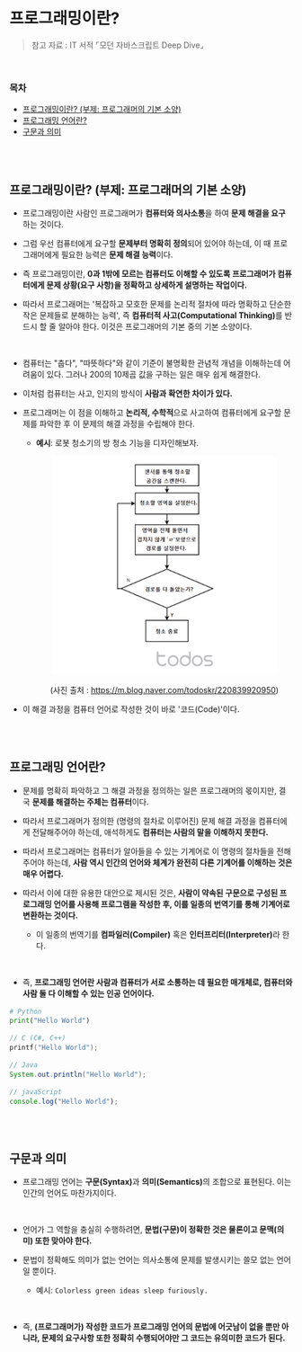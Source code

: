 # 프로그래밍이란?

> 참고 자료 : IT 서적 ⌜모던 자바스크립트 Deep Dive⌟

<br/>

### 목차

- <a href="https://github.com/SangYoonLee1231/TIL/blob/main/Etc/what-is-programming.md#%ED%94%84%EB%A1%9C%EA%B7%B8%EB%9E%98%EB%B0%8D%EC%9D%B4%EB%9E%80-%EB%B6%80%EC%A0%9C-%ED%94%84%EB%A1%9C%EA%B7%B8%EB%9E%98%EB%A8%B8%EC%9D%98-%EA%B8%B0%EB%B3%B8-%EC%86%8C%EC%96%91">프로그래밍이란? (부제: 프로그래머의 기본 소양)</a>
- <a href="https://github.com/SangYoonLee1231/TIL/blob/main/Etc/what-is-programming.md#%ED%94%84%EB%A1%9C%EA%B7%B8%EB%9E%98%EB%B0%8D-%EC%96%B8%EC%96%B4%EB%9E%80">프로그래밍 언어란?</a>
- <a href="https://github.com/SangYoonLee1231/TIL/blob/main/Etc/what-is-programming.md#%EA%B5%AC%EB%AC%B8%EA%B3%BC-%EC%9D%98%EB%AF%B8">구문과 의미</a>

<br/><br/>

## 프로그래밍이란? (부제: 프로그래머의 기본 소양)

- 프로그래밍이란 사람인 프로그래머가 <strong>컴퓨터와 의사소통</strong>을 하여 <strong>문제 해결을 요구</strong>하는 것이다.

- 그럼 우선 컴퓨터에게 요구할 <strong>문제부터 명확히 정의</strong>되어 있어야 하는데, 이 때 프로그래머에게 필요한 능력은 <strong>문제 해결 능력</strong>이다.

- 즉 프로그래밍이란, <strong>0과 1밖에 모르는 컴퓨터도 이해할 수 있도록 프로그래머가 컴퓨터에게 문제 상황(요구 사항)을 정확하고 상세하게 설명하는 작업이다.</strong>

- 따라서 프로그래머는 '복잡하고 모호한 문제를 논리적 절차에 따라 명확하고 단순한 작은 문제들로 분해하는 능력', 즉 <strong>컴퓨터적 사고(Computational Thinking)</strong>를 반드시 할 줄 알아야 한다. 이것은 프로그래머의 기본 중의 기본 소양이다.

<br/>

- 컴퓨터는 "춥다", "따뜻하다"와 같이 기준이 불명확한 관념적 개념을 이해하는데 어려움이 있다. 그러나 200의 10제곱 값을 구하는 일은 매우 쉽게 해결한다.

- 이처럼 컴퓨터는 사고, 인지의 방식이 <strong>사람과 확연한 차이가 있다.</strong>

- 프로그래머는 이 점을 이해하고 <strong>논리적, 수학적</strong>으로 사고하여 컴퓨터에게 요구할 문제를 파악한 후 이 문제의 해결 과정을 수립해야 한다.

  - <strong>예시</strong>: 로봇 청소기의 방 청소 기능을 디자인해보자.

    <div align="center">

    <img src="img/robot_cleaning_algorithm.png" width="400">

    (사진 출처 : https://m.blog.naver.com/todoskr/220839920950)

    </div>

- 이 해결 과정을 컴퓨터 언어로 작성한 것이 바로 '코드(Code)'이다.

<br/><br/>

## 프로그래밍 언어란?

- 문제를 명확히 파악하고 그 해결 과정을 정의하는 일은 프로그래머의 몫이지만, 결국 <strong>문제를 해결하는 주체는 컴퓨터</strong>이다.

- 따라서 프로그래머가 정의한 (명령의 절차로 이루어진) 문제 해결 과정을 컴퓨터에게 전달해주어야 하는데, 애석하게도 <strong>컴퓨터는 사람의 말을 이해하지 못한다.</strong>

- 따라서 프로그래머는 컴퓨터가 알아들을 수 있는 기계어로 이 명령의 절차들을 전해주어야 하는데, <strong>사람 역시 인간의 언어와 체계가 완전히 다른 기계어를 이해하는 것은 매우 어렵다.</strong>

- 따라서 이에 대한 유용한 대안으로 제시된 것은, <strong>사람이 약속된 구문으로 구성된 프로그래밍 언어를 사용해 프로그램을 작성한 후, 이를 일종의 번역기를 통해 기계어로 변환하는 것이다.</strong>

  - 이 일종의 번역기를 <strong>컴파일러(Compiler)</strong> 혹은 <strong>인터프리터(Interpreter)</strong>라 한다.

<br/>

- 즉, <strong>프로그래밍 언어란 사람과 컴퓨터가 서로 소통하는 데 필요한 매개체로, 컴퓨터와 사람 둘 다 이해할 수 있는 인공 언어이다.</strong>

```python
# Python
print("Hello World")
```

```c
// C (C#, C++)
printf("Hello World");
```

```java
// Java
System.out.println("Hello World");
```

```javascript
// javaScript
console.log("Hello World");
```

<br/><br/>

## 구문과 의미

- 프로그래밍 언어는 <strong>구문(Syntax)</strong>과 <strong>의미(Semantics)</strong>의 조합으로 표현된다. 이는 인간의 언어도 마찬가지이다.

<br/>

- 언어가 그 역할을 충실히 수행하려면, <strong>문법(구문)이 정확한 것은 물론이고 문맥(의미) 또한 맞아야 한다.</strong>

- 문법이 정확해도 의미가 없는 언어는 의사소통에 문제를 발생시키는 쓸모 없는 언어일 뿐이다.

  - 예시: <code>Colorless green ideas sleep furiously.</code>

<br/>

- 즉, <strong>(프로그래머가) 작성한 코드가 프로그래밍 언어의 문법에 어긋남이 없을 뿐만 아니라, 문제의 요구사항 또한 정확히 수행되어야만 그 코드는 유의미한 코드가 된다.</strong>

<br/>
